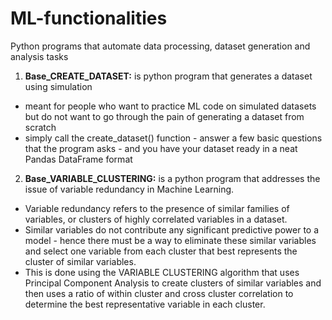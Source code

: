 # ML-functionalities
Python programs that automate data processing, dataset generation and analysis tasks 

1. **Base_CREATE_DATASET:** is python program that generates a dataset using simulation 
- meant for people who want to practice ML code on simulated datasets but do not want to go through the pain of generating a dataset from scratch
- simply call the create_dataset() function - answer a few basic questions that the program asks - and you have your dataset ready in a neat Pandas DataFrame format


2. **Base_VARIABLE_CLUSTERING:** is a python program that addresses the issue of variable redundancy in Machine Learning. 
- Variable redundancy refers to the presence of similar families of variables, or clusters of highly correlated variables in a dataset. 
- Similar variables do not contribute any significant predictive power to a model - hence there must be a way to eliminate these similar variables and select one variable from each cluster that best represents the cluster of similar variables. 
- This is done using the VARIABLE CLUSTERING algorithm that uses Principal Component Analysis to create clusters of similar variables and then uses a ratio of within cluster and cross cluster correlation to determine the best representative variable in each cluster. 
